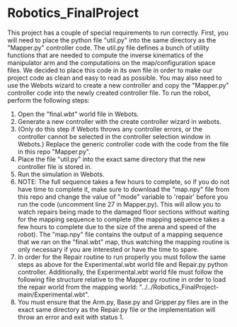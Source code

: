 # Robotics_FinalProject

This project has a couple of special requirements to run correctly.  First, you will need to place the python file "util.py" into the same directory as the
"Mapper.py" controller code.  The util.py file defines a bunch of utility functions that are needed to compute the inverse kinematics of the manipulator arm and
the computations on the map/configuration space files.  We decided to place this code in its own file in order to make our project code as clean and easy to read
as possible.  You may also need to use the Webots wizard to create a new controller and copy the "Mapper.py" controller code into the newly created controller file.
To run the robot, perform the following steps:
  1) Open the "final.wbt" world file in Webots.
  2) Generate a new controller with the create controller wizard in webots.
  3) (Only do this step if Webots throws any controller errors, or the controller cannot be selected in the controller selection window in Webots.)
     Replace the generic controller code with the code from the file in this repo "Mapper.py".
  4) Place the file "util.py" into the exact same directory that the new controller file is stored in.
  5) Run the simulation in Webots.
  6) NOTE:  The full sequence takes a few hours to complete, so if you do not have time to complete it, make sure to download the "map.npy" file from this repo
     and change the value of "mode" variable to 'repair' before you run the code (uncomment line 27 in Mapper.py).  This will allow you to watch repairs being made to   the damaged floor sections
     without waiting for the mapping sequence to complete (the mapping sequence takes a few hours to complete due to the size of the arena and speed of the robot).
     The "map.npy" file contains the output of a mapping sequence that we ran on the "final.wbt" map, thus watching the mapping routine is only necessary if you are 
     interested or have the time to spare.
  7) In order for the Repair routine to run properly you must follow the same steps as above for the Experimental.wbt world file and Repair.py python controller.  Additionally, the Experimental.wbt world file must follow the following file structure relative to the Mapper.py routine in order to load the repair world from the mapping world: "../../Robotics_FinalProject-main/Experimental.wbt".
  8) You must ensure that the Arm.py, Base.py and Gripper.py files are in the exact same directory as the Repair.py file or the implementation will throw an error and exit with status 1.
